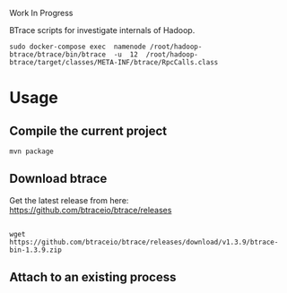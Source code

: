 Work In Progress

BTrace scripts for investigate internals of Hadoop.

```
sudo docker-compose exec  namenode /root/hadoop-btrace/btrace/bin/btrace  -u  12  /root/hadoop-btrace/target/classes/META-INF/btrace/RpcCalls.class
```

# Usage

## Compile the current project

```mvn package```

## Download btrace

Get the latest release from here: https://github.com/btraceio/btrace/releases

```

wget https://github.com/btraceio/btrace/releases/download/v1.3.9/btrace-bin-1.3.9.zip
```
## Attach to an existing process

